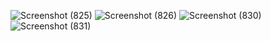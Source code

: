![Screenshot (825)](https://user-images.githubusercontent.com/85541602/211132250-ba4be9d5-0e4e-41b4-b6b3-521b7d6a6003.png)
![Screenshot (826)](https://user-images.githubusercontent.com/85541602/211132254-58b949fb-3d2b-4cb0-afa8-b7383bd936e9.png)
![Screenshot (830)](https://user-images.githubusercontent.com/85541602/211148018-c3f70ab1-35ef-417d-9553-06bc1e8a55f1.png)
![Screenshot (831)](https://user-images.githubusercontent.com/85541602/211148044-f3c2a164-95a2-4889-9ace-e5be9239df46.png)
